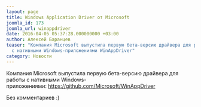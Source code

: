 ```yaml
---
layout: page
title: Windows Application Driver от Microsoft
joomla_id: 173
joomla_url: winappdriver
date: 2016-04-05 05:37:28.000000000 +03:00
author: Алексей Баранцев
teaser: "Компания Microsoft выпустила первую бета-версию драйвера для работы
  с нативными Windows-приложениями WinAppDriver"
category: Новости
---
```

<p>Компания Microsoft выпустила первую бета-версию драйвера для работы с нативными Windows-приложениями: <a href="https://github.com/Microsoft/WinAppDriver">https://github.com/Microsoft/WinAppDriver</a></p>
<p>Без комментариев :)</p>
